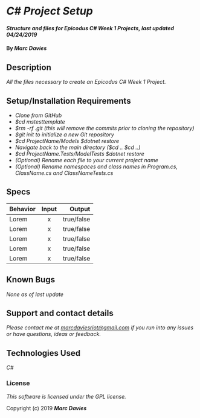 # _C# Project Setup_

#### _Structure and files for Epicodus C# Week 1 Projects, last updated 04/24/2019_

#### By _**Marc Davies**_

## Description

_All the files necessary to create an Epicodus C# Week 1 Project._

## Setup/Installation Requirements

* _Clone from GitHub_
* _$cd mstesttemplate_
* _$rm -rf .git (this will remove the commits prior to cloning the repository)_
* _$git init to initialize a new Git repository_
* _$cd ProjectName/Models $dotnet restore_
* _Navigate back to the main directory ($cd .. $cd ..)_
* _$cd ProjectName.Tests/ModelTests $dotnet restore_
* _(Optional) Rename each file to your current project name_
* _(Optional) Rename namespaces and class names in Program.cs, ClassName.cs and ClassNameTests.cs_

## Specs

| Behavior | Input | Output |
| ------------- |:-------------:| -----:|
| Lorem | x | true/false |
| Lorem | x | true/false |
| Lorem | x | true/false |
| Lorem | x | true/false |
| Lorem | x | true/false |

## Known Bugs

_None as of last update_

## Support and contact details

_Please contact me at marcdaviesriot@gmail.com if you run into any issues or have questions, ideas or feedback._

## Technologies Used

_C#_

### License

*This software is licensed under the GPL license.*

Copyright (c) 2019 **_Marc Davies_**
